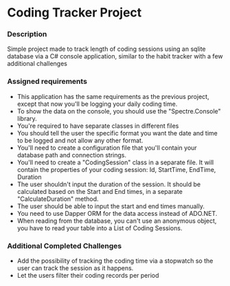 <h1>Coding Tracker Project</h1>
<h3>Description</h3>
<p>Simple project made to track length of coding sessions using an sqlite database via a C# console application, similar to the habit tracker with a few additional challenges</p>
<h3>Assigned requirements</h3>
<ul>
  <li>This application has the same requirements as the previous project, except that now you'll be logging your daily coding time.</li>
  <li>To show the data on the console, you should use the "Spectre.Console" library.</li>
  <li>You're required to have separate classes in different files</li>
  <li>You should tell the user the specific format you want the date and time to be logged and not allow any other format.</li>
  <li>You'll need to create a configuration file that you'll contain your database path and connection strings.</li>
  <li>You'll need to create a "CodingSession" class in a separate file. It will contain the properties of your coding session: Id, StartTime, EndTime, Duration</li>
  <li>The user shouldn't input the duration of the session. It should be calculated based on the Start and End times, in a separate "CalculateDuration" method.</li>
  <li>The user should be able to input the start and end times manually.</li>
  <li>You need to use Dapper ORM for the data access instead of ADO.NET.</li>
  <li>When reading from the database, you can't use an anonymous object, you have to read your table into a List of Coding Sessions.</li>
</ul>
<h3>Additional Completed Challenges</h3>
<ul>
  <li>Add the possibility of tracking the coding time via a stopwatch so the user can track the session as it happens.</li>
  <li>Let the users filter their coding records per period</li>
</ul>
